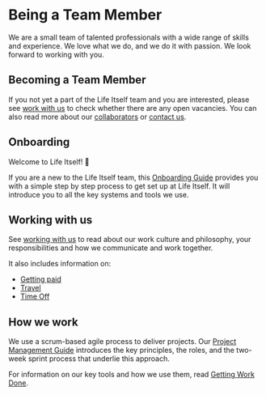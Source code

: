 # Being a Team Member 

We are a small team of talented professionals with a wide range of skills and experience. We love what we do, and we do it with passion. We look forward to working with you. 

## Becoming a Team Member

If you not yet a part of the Life Itself team and you are interested, please see [work with us](https://lifeitself.us/jobs/) to check whether there are any open vacancies. You can also read more about our [collaborators](https://lifeitself.us/collaborators/) or [contact us](https://lifeitself.us/contact/). 

## Onboarding 

Welcome to Life Itself! 🌱 

If you are a new to the Life Itself team, this [Onboarding Guide](https://tao.lifeitself.us/onboarding/) provides you with a simple step by step process to get set up at Life Itself. It will introduce you to all the key systems and tools we use. 

## Working with us 

See [working with us](https://tao.lifeitself.us/working-with-us) to read about our work culture and philosophy, your responsibilities and how we communicate and work together. 

It also includes information on:

* [Getting paid](https://tao.lifeitself.us/working-with-us/#getting-paid) 
* [Travel](https://tao.lifeitself.us/working-with-us/#expenses-and-travel)
* [Time Off](https://tao.lifeitself.us/working-with-us/#time-off)

## How we work

We use a scrum-based agile process to deliver projects. Our [Project Management Guide](https://tao.lifeitself.us/project-management%20/) introduces the key principles, the roles, and the two-week sprint process that underlie this approach.

For information on our key tools and how we use them, read [Getting Work Done](https://tao.lifeitself.us/getting-work-done/). 

